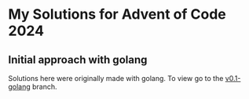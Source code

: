 # My Solutions for Advent of Code 2024

## Initial approach with golang
Solutions here were originally made with golang. To view go to the [v0.1-golang](https://github.com/lborres/aoc24/tree/v0.1-golang) branch.

